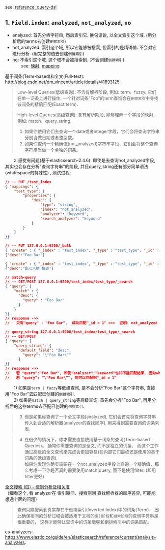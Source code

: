 
see: [reference: query-dsl][EN, reference: query-dsl]

[EN, reference: query-dsl]: https://www.elastic.co/guide/en/elasticsearch/reference/current/query-dsl.html

## 1. `Field.index`: `analyzed`, `not_analyzed`, `no`
  + analyzed: 首先分析字符串, 然后索引它. 换句话说, 以全文索引这个域. (用分析后的terms去创建`倒排索引`)    
  + not_analyzed: 索引这个域, 所以它能够被搜索, 但索引的是精确值. 不会对它进行分析. (用完整的值去创建`倒排索引`)  
  + no: 不索引这个域. 这个域不会被搜索到. (不会创建`倒排索引`)   
　　see: [映射][CN, mapping-intro], [mapping][EN, mapping-intro]

[CN, mapping-intro]: https://www.elastic.co/guide/cn/elasticsearch/guide/current/mapping-intro.html
[EN, mapping-intro]: https://www.elastic.co/guide/en/elasticsearch/guide/current/mapping-intro.html

基于词条(Term-based)和全文(Full-text): http://blog.csdn.net/dm_vincent/article/details/41693125  

>  Low-level Queries(低级查询): 不含有解析阶段, 例如: term、fuzzy.
>  它们在单一词条上进行操作.  一个针对词条"Foo"的term查询会在`倒排索引`中寻找该词条的精确匹配(Exact term).

>  High-level Queries(高级查询): 含有解析阶段, 能够理解一个字段的映射. 例如: match、query_string. 
>    1. 如果你使用它们去查询一个date或者integer字段，它们会将查询字符串分别当做日期或者整型数。
>    2. 如果你查询一个精确值(not_analyzed)字符串字段，它们会将整个查询字符串当做一个单独的词条。  

　　`2.`感觉有问题(基于elasticsearch-2.4.6): 即使是去查询not_analyzed字段, 其实也会存在分析"查询字符串"的阶段, 并且query_string还有部分简单语法(whitespace的特殊性) , 测试过程:  
```json
// -- PUT /test_index
{ "mappings": {
    "test_type": {
        "properties": {
            "desc": {
                "type": "string",
                "index": "not_analyzed",
                "analyzer": "keyword",
                "search_analyzer": "keyword"
            }
        }
    }
}}

// -- PUT 127.0.0.1:9200/_bulk
{ "create" : { "_index" : "test_index", "_type" : "test_type", "_id" : "1" } }
{"desc":"Foo Bar"}

{ "create" : { "_index" : "test_index", "_type" : "test_type", "_id" : "2" } }
{"desc":"乱七八糟 描述"}

// match-query
// -- GET/POST 127.0.0.1:9200/test_index/test_type/_search
{ "query": {
    "match" : {
      "desc": {
        "query" : "Foo Bar"
      }
    }
}}
// response ->> 
//   只有"query" : "Foo Bar",  成功匹配"_id = 1" >>>  证明: not_analyzed 只会生成一个term["Foo Bar"].

// query_string 127.0.0.1:9200/test_index/test_type/_search
// -- GET/POST
{ "query": {
    "query_string": {
      "default_field": "desc",
        "query": "\"Foo Bar\""
      }
}}
// response ->> 
//   若 "query":"Foo Bar", 即使"analyzer":"keyword"也并不能匹配结果. 因为whitespace的在query_string的特殊性.  
//   若 "query": "\"Foo Bar\"", 则可以匹配到"_id = 1"

```
　　1) 如果是`term | fuzzy`等低级查询, 是不会分析"Foo Bar"这个字符串, 直接用"Foo Bar"去匹配已创建的`倒排索引`.  
　　2) 如果是`match | query_string`等高级查询, 首先会分析"Foo Bar", 再用分析后的这些terms去匹配已创建的`倒排索引`. 


>    3. 但是如果你查询了一个全文字段(analyzed), 它们会首先将查询字符串传入到合适的解析器(analyzer的查找顺序), 用来得到需要查询的词条列表. 

>    4. 在很少的情况下，你才需要直接使用基于词条的查询(Term-based Queries)。
         通常你需要查询的是全文, 而不是独立的词条， 而这个工作通过高级的全文查询来完成会更加容易(在内部它们最终还是使用的基于词条的低级查询).  
         如果你发现你确实需要在一个not_analyzed字段上查询一个精确值，那么考虑一下你是否真的需要使用match|query, 而不是使用filter. (即用filter更好)


[全文搜索 (四) - 控制分析及相关度](http://blog.csdn.net/dm_vincent/article/details/41773959)  
 （细看这个, 看 analyzer在 索引期间、搜索期间 查找解析器的顺序差异, 可能能想通上面的问题）
  


>   查询只能搜索到真实存在于倒排索引(Inverted Index)中的词条(Term)，
>   因此确保相同的分析过程会被适用于文档的`索引阶段`和`搜索阶段`的查询字符串是很重要的，
>   这样才能够让查询中的词条能够和倒排索引中的词条匹配。

  es-analyzers:  https://www.elastic.co/guide/en/elasticsearch/reference/current/analysis-analyzers.

    


